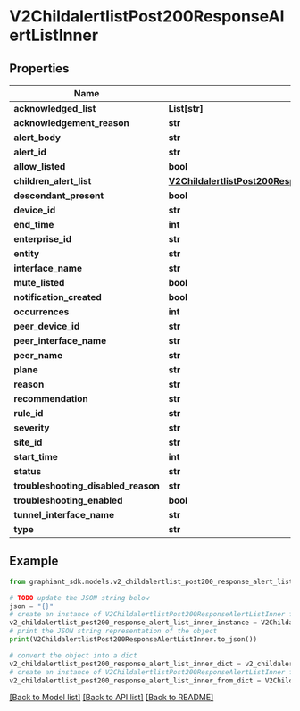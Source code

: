 # V2ChildalertlistPost200ResponseAlertListInner


## Properties

Name | Type | Description | Notes
------------ | ------------- | ------------- | -------------
**acknowledged_list** | **List[str]** |  | [optional] 
**acknowledgement_reason** | **str** |  | [optional] 
**alert_body** | **str** |  | [optional] 
**alert_id** | **str** |  | [optional] 
**allow_listed** | **bool** |  | [optional] 
**children_alert_list** | [**V2ChildalertlistPost200ResponseAlertListInnerChildrenAlertList**](V2ChildalertlistPost200ResponseAlertListInnerChildrenAlertList.md) |  | [optional] 
**descendant_present** | **bool** |  | [optional] 
**device_id** | **str** |  | [optional] 
**end_time** | **int** |  | [optional] 
**enterprise_id** | **str** |  | [optional] 
**entity** | **str** |  | [optional] 
**interface_name** | **str** |  | [optional] 
**mute_listed** | **bool** |  | [optional] 
**notification_created** | **bool** |  | [optional] 
**occurrences** | **int** |  | [optional] 
**peer_device_id** | **str** |  | [optional] 
**peer_interface_name** | **str** |  | [optional] 
**peer_name** | **str** |  | [optional] 
**plane** | **str** |  | [optional] 
**reason** | **str** |  | [optional] 
**recommendation** | **str** |  | [optional] 
**rule_id** | **str** |  | [optional] 
**severity** | **str** |  | [optional] 
**site_id** | **str** |  | [optional] 
**start_time** | **int** |  | [optional] 
**status** | **str** |  | [optional] 
**troubleshooting_disabled_reason** | **str** |  | [optional] 
**troubleshooting_enabled** | **bool** |  | [optional] 
**tunnel_interface_name** | **str** |  | [optional] 
**type** | **str** |  | [optional] 

## Example

```python
from graphiant_sdk.models.v2_childalertlist_post200_response_alert_list_inner import V2ChildalertlistPost200ResponseAlertListInner

# TODO update the JSON string below
json = "{}"
# create an instance of V2ChildalertlistPost200ResponseAlertListInner from a JSON string
v2_childalertlist_post200_response_alert_list_inner_instance = V2ChildalertlistPost200ResponseAlertListInner.from_json(json)
# print the JSON string representation of the object
print(V2ChildalertlistPost200ResponseAlertListInner.to_json())

# convert the object into a dict
v2_childalertlist_post200_response_alert_list_inner_dict = v2_childalertlist_post200_response_alert_list_inner_instance.to_dict()
# create an instance of V2ChildalertlistPost200ResponseAlertListInner from a dict
v2_childalertlist_post200_response_alert_list_inner_from_dict = V2ChildalertlistPost200ResponseAlertListInner.from_dict(v2_childalertlist_post200_response_alert_list_inner_dict)
```
[[Back to Model list]](../README.md#documentation-for-models) [[Back to API list]](../README.md#documentation-for-api-endpoints) [[Back to README]](../README.md)



